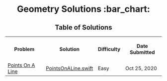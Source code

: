 <h1 align="center">Geometry Solutions :bar_chart:</h1>
<h2 align="center">Table of Solutions</h2>
<table style="width:100%">
  <tr>
    <th><p align="center">Problem</p></th>
    <th><p align="center">Solution</p></th>
    <th><p align="center">Difficulty</p></th>
    <th><p align="center">Date Submitted</p></th>
  </tr>
  <tr>
    <td><a align="center" href="https://www.hackerrank.com/challenges/points-on-a-line">Points On A Line</a></td>
    <td><a align="center" href="Points%20On%20A%20Line/PointsOnALine.swift">PointsOnALine.swift</a></td>
    <td>Easy</td>
    <td>Oct 25, 2020</td>
  </tr>
</table>
